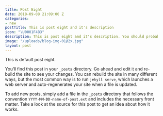 ```yaml
---
title: Post Eight
date: 2018-09-08 21:09:00 Z
categories:
- new
postTitle: This is post eight and it's description
icon: "\U0001F4B3"
description: This is post eight and it's description. You should probably delete this.
image: "/uploads/blog-img-01@2x.jpg"
layout: post
---
```


This is default post eight.

You’ll find this post in your `_posts` directory. Go ahead and edit it and re-build the site to see your changes. You can rebuild the site in many different ways, but the most common way is to run `jekyll serve`, which launches a web server and auto-regenerates your site when a file is updated.

To add new posts, simply add a file in the `_posts` directory that follows the convention `YYYY-MM-DD-name-of-post.ext` and includes the necessary front matter. Take a look at the source for this post to get an idea about how it works.
